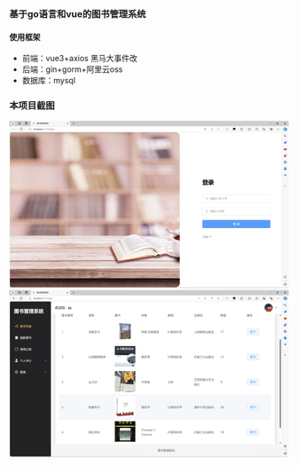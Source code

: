 ### 基于go语言和vue的图书管理系统
#### 使用框架
- 前端：vue3+axios  黑马大事件改
- 后端：gin+gorm+阿里云oss
- 数据库：mysql
### 本项目截图<br/>
<img src="https://github.com/IHikari/bookManageSystem/blob/master/preview/image1.png">
<img src="https://github.com/IHikari/bookManageSystem/blob/master/preview/image2.png">

